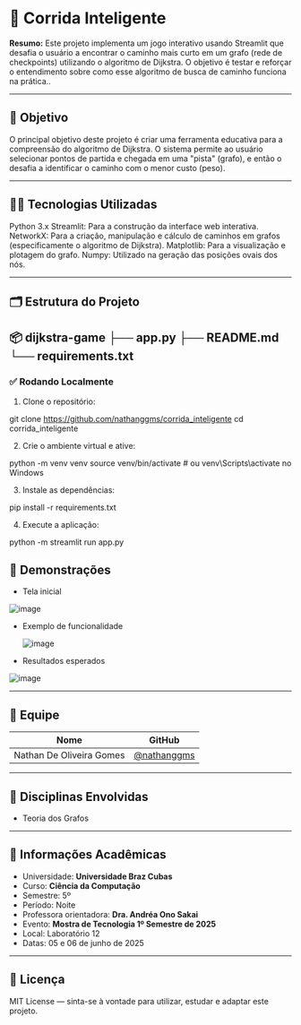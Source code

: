 # 🚀 Corrida Inteligente

**Resumo:** Este projeto implementa um jogo interativo usando Streamlit que desafia o usuário a encontrar o caminho mais curto em um grafo (rede de checkpoints) utilizando o algoritmo de Dijkstra. O objetivo é testar e reforçar o entendimento sobre como esse algoritmo de busca de caminho funciona na prática..

---

## 🎯 Objetivo

O principal objetivo deste projeto é criar uma ferramenta educativa para a compreensão do algoritmo de Dijkstra. O sistema permite ao usuário selecionar pontos de partida e chegada em uma "pista" (grafo), e então o desafia a identificar o caminho com o menor custo (peso).

---

## 👨‍💻 Tecnologias Utilizadas

Python 3.x
Streamlit: Para a construção da interface web interativa.
NetworkX: Para a criação, manipulação e cálculo de caminhos em grafos (especificamente o algoritmo de Dijkstra).
Matplotlib: Para a visualização e plotagem do grafo.
Numpy: Utilizado na geração das posições ovais dos nós.

---

## 🗂️ Estrutura do Projeto


📦 dijkstra-game
├── app.py
├── README.md
└── requirements.txt
---

### ✅ Rodando Localmente

1. Clone o repositório:

git clone https://github.com/nathanggms/corrida_inteligente
cd corrida_inteligente


2. Crie o ambiente virtual e ative:

python -m venv venv
source venv/bin/activate  # ou venv\Scripts\activate no Windows


3. Instale as dependências:


pip install -r requirements.txt


4. Execute a aplicação:


python -m streamlit run app.py


## 📸 Demonstrações

- Tela inicial

![image](https://github.com/user-attachments/assets/9e8f3804-3b6b-45f8-a771-f2da96918258)

- Exemplo de funcionalidade

  ![image](https://github.com/user-attachments/assets/6eaf6e5d-6763-48a5-ba53-750b819bdf1a)

- Resultados esperados

![image](https://github.com/user-attachments/assets/4e52017e-f7f9-46f7-9254-690761295a3f)

---

## 👥 Equipe

| Nome | GitHub |
|------|--------|
| Nathan De Oliveira Gomes | [@nathanggms](https://github.com/nathanggms) |
---

## 🧠 Disciplinas Envolvidas

- Teoria dos Grafos

---

## 🏫 Informações Acadêmicas

- Universidade: **Universidade Braz Cubas**
- Curso: **Ciência da Computação**
- Semestre: 5º 
- Período: Noite
- Professora orientadora: **Dra. Andréa Ono Sakai**
- Evento: **Mostra de Tecnologia 1º Semestre de 2025**
- Local: Laboratório 12
- Datas: 05 e 06 de junho de 2025

---

## 📄 Licença

MIT License — sinta-se à vontade para utilizar, estudar e adaptar este projeto.
